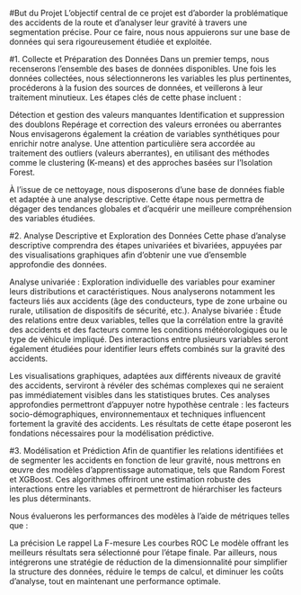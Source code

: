 #But du Projet
L’objectif central de ce projet est d’aborder la problématique des accidents de la route et d’analyser leur gravité à travers une segmentation précise. Pour ce faire, nous nous appuierons sur une base de données qui sera rigoureusement étudiée et exploitée.

#1. Collecte et Préparation des Données
Dans un premier temps, nous recenserons l’ensemble des bases de données disponibles. Une fois les données collectées, nous sélectionnerons les variables les plus pertinentes, procéderons à la fusion des sources de données, et veillerons à leur traitement minutieux. Les étapes clés de cette phase incluent :

Détection et gestion des valeurs manquantes
Identification et suppression des doublons
Repérage et correction des valeurs erronées ou aberrantes
Nous envisagerons également la création de variables synthétiques pour enrichir notre analyse. Une attention particulière sera accordée au traitement des outliers (valeurs aberrantes), en utilisant des méthodes comme le clustering (K-means) et des approches basées sur l’Isolation Forest.

À l’issue de ce nettoyage, nous disposerons d’une base de données fiable et adaptée à une analyse descriptive. Cette étape nous permettra de dégager des tendances globales et d’acquérir une meilleure compréhension des variables étudiées.

#2. Analyse Descriptive et Exploration des Données
Cette phase d’analyse descriptive comprendra des étapes univariées et bivariées, appuyées par des visualisations graphiques afin d’obtenir une vue d’ensemble approfondie des données.

Analyse univariée : Exploration individuelle des variables pour examiner leurs distributions et caractéristiques. Nous analyserons notamment les facteurs liés aux accidents (âge des conducteurs, type de zone urbaine ou rurale, utilisation de dispositifs de sécurité, etc.).
Analyse bivariée : Étude des relations entre deux variables, telles que la corrélation entre la gravité des accidents et des facteurs comme les conditions météorologiques ou le type de véhicule impliqué.
Des interactions entre plusieurs variables seront également étudiées pour identifier leurs effets combinés sur la gravité des accidents.

Les visualisations graphiques, adaptées aux différents niveaux de gravité des accidents, serviront à révéler des schémas complexes qui ne seraient pas immédiatement visibles dans les statistiques brutes. Ces analyses approfondies permettront d’appuyer notre hypothèse centrale : les facteurs socio-démographiques, environnementaux et techniques influencent fortement la gravité des accidents. Les résultats de cette étape poseront les fondations nécessaires pour la modélisation prédictive.

#3. Modélisation et Prédiction
Afin de quantifier les relations identifiées et de segmenter les accidents en fonction de leur gravité, nous mettrons en œuvre des modèles d’apprentissage automatique, tels que Random Forest et XGBoost. Ces algorithmes offriront une estimation robuste des interactions entre les variables et permettront de hiérarchiser les facteurs les plus déterminants.

Nous évaluerons les performances des modèles à l’aide de métriques telles que :

La précision
Le rappel
La F-mesure
Les courbes ROC
Le modèle offrant les meilleurs résultats sera sélectionné pour l’étape finale. Par ailleurs, nous intégrerons une stratégie de réduction de la dimensionnalité pour simplifier la structure des données, réduire le temps de calcul, et diminuer les coûts d’analyse, tout en maintenant une performance optimale.
